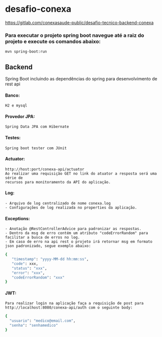 # desafio-conexa
https://gitlab.com/conexasaude-public/desafio-tecnico-backend-conexa

### Para executar o projeto spring boot navegue até a raiz do projeto e execute os comandos abaixo:
```bash
mvn spring-boot:run
```

## Backend

Spring Boot incluindo as dependências do spring para desenvolvimento de rest api

#### Banco:
    H2 e mysql

#### Provedor JPA:
    Spring Data JPA com Hibernate

#### Testes:
    Spring boot tester com JUnit

#### Actuator: 
    http://host:port/conexa-api/actuator
    Ao realizar uma requisição GET no link do atuator a resposta será uma série de 
    recursos para monitoramento da API do aplicação.

#### Log:
    - Arquivo de log centralizado de nome conexa.log
    - Configurações de log realizada no properties da aplicação.

#### Exceptions: 
    - Anotação @RestControllerAdvice para padronizar as respostas.
    - Dentro da msg de erro contém um atributo "codeErrorRandom" para facilitar a busca de erros no log.
    - Em caso de erro na api rest o projeto irá retornar msg em formato json padronizado, segue exemplo abaixo:
 ```bash
{
    "timestamp": "yyyy-MM-dd hh:mm:ss",
    "code": xxx,
    "status": "xxx",
    "error": "xxx",
    "codeErrorRandom": "xxx"
}
```

#### JWT: 
    Para realizar login na aplicação faça a requisição de post para http://localhost:8080/conexa-api/auth com o seguinte body: 
```bash
{
  "usuario": "medico@email.com",
  "senha": "senhamedico"
}
```
